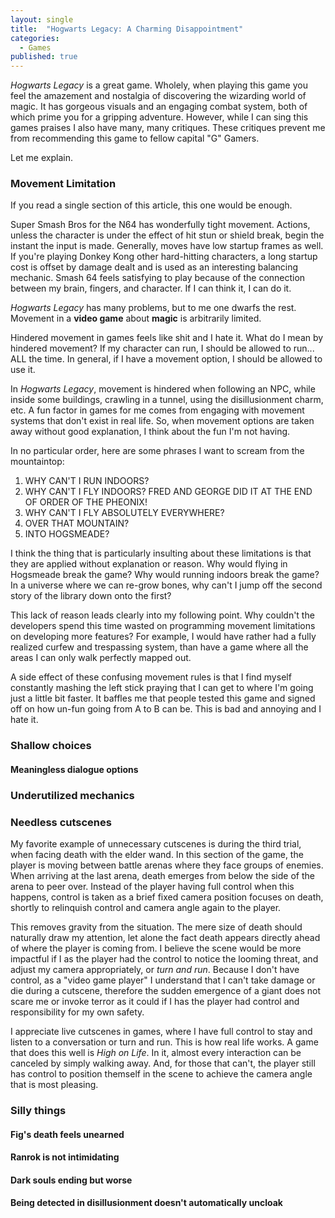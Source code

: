 ```yaml
---
layout: single
title:  "Hogwarts Legacy: A Charming Disappointment"
categories:
  - Games
published: true
---
```


_Hogwarts Legacy_ is a great game.
Wholely, when playing this game you feel the amazement and nostalgia of discovering the wizarding world of magic.
It has gorgeous visuals and an engaging combat system, both of which prime you for a gripping adventure.
However, while I can sing this games praises I also have many, many critiques.
These critiques prevent me from recommending this game to fellow capital "G" Gamers.

Let me explain.

### Movement Limitation

If you read a single section of this article, this one would be enough.

Super Smash Bros for the N64 has wonderfully tight movement.
Actions, unless the character is under the effect of hit stun or shield break, begin the instant the input is made.
Generally, moves have low startup frames as well.
If you're playing Donkey Kong other hard-hitting characters, a long startup cost is offset by damage dealt and is used as an interesting balancing mechanic.
Smash 64 feels satisfying to play because of the connection between my brain, fingers, and character.
If I can think it, I can do it.

_Hogwarts Legacy_ has many problems, but to me one dwarfs the rest.
Movement in a **video game** about **magic** is arbitrarily limited.

Hindered movement in games feels like shit and I hate it.
What do I mean by hindered movement?
If my character can run, I should be allowed to run... ALL the time.
In general, if I have a movement option, I should be allowed to use it.

In _Hogwarts Legacy_, movement is hindered when following an NPC, while inside some buildings, crawling in a tunnel, using the disillusionment charm, etc.
A fun factor in games for me comes from engaging with movement systems that don't exist in real life.
So, when movement options are taken away without good explanation, I think about the fun I'm not having.

In no particular order, here are some phrases I want to scream from the mountaintop:

1. WHY CAN'T I RUN INDOORS?
1. WHY CAN'T I FLY INDOORS? FRED AND GEORGE DID IT AT THE END OF ORDER OF THE PHEONIX!
1. WHY CAN'T I FLY ABSOLUTELY EVERYWHERE?
11. OVER THAT MOUNTAIN?
11. INTO HOGSMEADE?

I think the thing that is particularly insulting about these limitations is that they are applied without explanation or reason.
Why would flying in Hogsmeade break the game?
Why would running indoors break the game?
In a universe where we can re-grow bones, why can't I jump off the second story of the library down onto the first?

This lack of reason leads clearly into my following point.
Why couldn't the developers spend this time wasted on programming movement limitations on developing more features?
For example, I would have rather had a fully realized curfew and trespassing system, than have a game where all the areas I can only walk perfectly mapped out.

A side effect of these confusing movement rules is that I find myself constantly mashing the left stick praying that I can get to where I'm going just a little bit faster.
It baffles me that people tested this game and signed off on how un-fun going from A to B can be.
This is bad and annoying and I hate it.

### Shallow choices

#### Meaningless dialogue options

### Underutilized mechanics

### Needless cutscenes

My favorite example of unnecessary cutscenes is during the third trial, when facing death with the elder wand.
In this section of the game, the player is moving between battle arenas where they face groups of enemies.
When arriving at the last arena, death emerges from below the side of the arena to peer over.
Instead of the player having full control when this happens, control is taken as a brief fixed camera position focuses on death, shortly to relinquish control and camera angle again to the player.

This removes gravity from the situation.
The mere size of death should naturally draw my attention, let alone the fact death appears directly ahead of where the player is coming from.
I believe the scene would be more impactful if I as the player had the control to notice the looming threat, and adjust my camera appropriately, or _turn and run_.
Because I don't have control, as a "video game player" I understand that I can't take damage or die during a cutscene, therefore the sudden emergence of a giant does not scare me or invoke terror as it could if I has the player had control and responsibility for my own safety.

I appreciate live cutscenes in games, where I have full control to stay and listen to a conversation or turn and run.
This is how real life works.
A game that does this well is _High on Life_.
In it, almost every interaction can be canceled by simply walking away.
And, for those that can't, the player still has control to position themself in the scene to achieve the camera angle that is most pleasing.

### Silly things

#### Fig's death feels unearned
#### Ranrok is not intimidating
#### Dark souls ending but worse
#### Being detected in disillusionment doesn't automatically uncloak